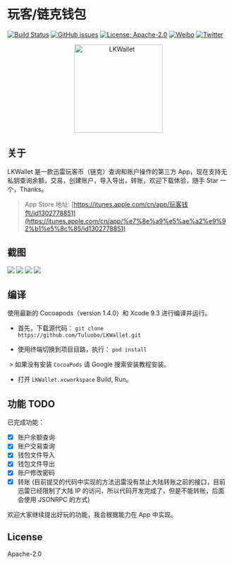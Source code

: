 # 玩客/链克钱包
[![Build Status](https://travis-ci.org/Tuluobo/LKWallet.svg?branch=master)](https://travis-ci.org/Tuluobo/LKWallet)  [![GitHub issues](https://img.shields.io/github/issues/Tuluobo/LKWallet.svg)](https://github.com/Tuluobo/LKWallet/issues)  [![License: Apache-2.0](https://img.shields.io/github/license/Tuluobo/LKWallet.svg)](https://www.apache.org/licenses/LICENSE-2.0)  [![Weibo](https://img.shields.io/badge/weibo-@秃萝卜-yellow.svg?style=flat)](http://weibo.com/210101276)    [![Twitter](https://img.shields.io/twitter/url/https/github.com/Tuluobo/LKWallet.svg?style=social)](https://twitter.com/intent/tweet?text=Wow:&url=https%3A%2F%2Fgithub.com%2FTuluobo%2FLKWallet)

<p align="center">
    <img src="https://github.com/Tuluobo/LKWallet/blob/master/screenshot/app_icon.png" width="200" alt="LKWallet" title="LKWallet" />
</p>

## 关于 

LKWallet 是一款迅雷玩客币（链克）查询和账户操作的第三方 App，现在支持无私钥查询余额，交易，创建账户，导入导出，转账，欢迎下载体验，随手 Star 一个，Thanks。

> App Store 地址:  [https://itunes.apple.com/cn/app/玩客钱包/id1302778851](https://itunes.apple.com/cn/app/%e7%8e%a9%e5%ae%a2%e9%92%b1%e5%8c%85/id1302778851)

## 截图

![](./screenshot/1.png)       ![](./screenshot/2.png)      ![](./screenshot/3.png)  ![](./screenshot/4.png)         

## 编译

使用最新的 Cocoapods（version 1.4.0）和 Xcode 9.3 进行编译并运行。

- 首先，下载源代码：
  `git clone https://github.com/Tuluobo/LKWallet.git`

- 使用终端切换到项目目路，执行：
  `pod install`

  > 如果没有安装 `CocoaPods` 请 Google 搜索安装教程安装。


- 打开 `LKWallet.xcworkspace` Build, Run。

## 功能 TODO

已完成功能：

- [x] 账户余额查询
- [x] 账户交易查询
- [x] 钱包文件导入
- [x] 钱包文件导出
- [x] 账户修改密码
- [x] 转账 (目前提交的代码中实现的方法迅雷没有禁止大陆转账之前的接口，目前迅雷已经限制了大陆 IP 的访问，所以代码开发完成了，但是不能转账，后面会使用 JSONRPC 的方式)

欢迎大家继续提出好玩的功能，我会根据能力在 App 中实现。

## License

Apache-2.0
